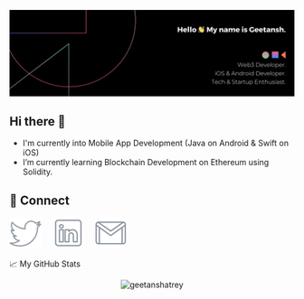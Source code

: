 ![Header](./pictures/Banner.png "Header")

## Hi there 👋

- I'm currently into Mobile App Development (Java on Android & Swift on iOS)
- I’m currently learning Blockchain Development on Ethereum using Solidity.

## 🤝 Connect

[![Twitter](./icons/twitter.svg)](https://twitter.com/GeetanshAtrey) &nbsp;&nbsp;&nbsp;
[![LinkedIn](./icons/linkedin.svg)](https://www.linkedin.com/in/geetanshatrey/) &nbsp;&nbsp;&nbsp;
[![Email](./icons/email.svg)](mailto:atrey.geetansh@gmail.com)



<!--
**geetanshatrey/geetanshatrey** is a ✨ _special_ ✨ repository because its `README.md` (this file) appears on your GitHub profile.

Here are some ideas to get you started:

- 🔭 I’m currently working on ....
- 🌱 I’m currently learning ....
- 👯 I’m looking to collaborate on ...
- 🤔 I’m looking for help with ...
- 💬 Ask me about ...
- 📫 How to reach me: ...
- 😄 Pronouns: ...
- ⚡ Fun fact: ...
-->

📈 My GitHub Stats

<p align="center"> <img src="https://github-readme-stats.vercel.app/api?username=geetanshatrey&show_icons=true&theme=default" alt="geetanshatrey" />



